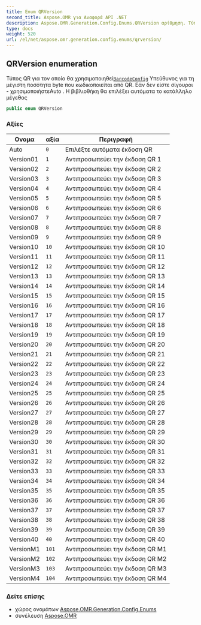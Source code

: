 ```yaml
---
title: Enum QRVersion
second_title: Aspose.OMR για Αναφορά API .NET
description: Aspose.OMR.Generation.Config.Enums.QRVersion αρίθμηση. Τύπος QR για τον οποίο θα χρησιμοποιηθείBarcodeConfig Υπεύθυνος για τη μέγιστη ποσότητα byte που κωδικοποιείται από QR. Εάν δεν είστε σίγουροι  χρησιμοποιήστεAuto . Η βιβλιοθήκη θα επιλέξει αυτόματα το κατάλληλο μέγεθος
type: docs
weight: 520
url: /el/net/aspose.omr.generation.config.enums/qrversion/
---
```

## QRVersion enumeration

Τύπος QR για τον οποίο θα χρησιμοποιηθεί[`BarcodeConfig`](../../aspose.omr.generation.config.elements/barcodeconfig/) Υπεύθυνος για τη μέγιστη ποσότητα byte που κωδικοποιείται από QR. Εάν δεν είστε σίγουροι - χρησιμοποιήστεAuto . Η βιβλιοθήκη θα επιλέξει αυτόματα το κατάλληλο μέγεθος

```csharp
public enum QRVersion
```

### Αξίες

| Ονομα | αξία | Περιγραφή |
| --- | --- | --- |
| Auto | `0` | Επιλέξτε αυτόματα έκδοση QR |
| Version01 | `1` | Αντιπροσωπεύει την έκδοση QR 1 |
| Version02 | `2` | Αντιπροσωπεύει την έκδοση QR 2 |
| Version03 | `3` | Αντιπροσωπεύει την έκδοση QR 3 |
| Version04 | `4` | Αντιπροσωπεύει την έκδοση QR 4 |
| Version05 | `5` | Αντιπροσωπεύει την έκδοση QR 5 |
| Version06 | `6` | Αντιπροσωπεύει την έκδοση QR 6 |
| Version07 | `7` | Αντιπροσωπεύει την έκδοση QR 7 |
| Version08 | `8` | Αντιπροσωπεύει την έκδοση QR 8 |
| Version09 | `9` | Αντιπροσωπεύει την έκδοση QR 9 |
| Version10 | `10` | Αντιπροσωπεύει την έκδοση QR 10 |
| Version11 | `11` | Αντιπροσωπεύει την έκδοση QR 11 |
| Version12 | `12` | Αντιπροσωπεύει την έκδοση QR 12 |
| Version13 | `13` | Αντιπροσωπεύει την έκδοση QR 13 |
| Version14 | `14` | Αντιπροσωπεύει την έκδοση QR 14 |
| Version15 | `15` | Αντιπροσωπεύει την έκδοση QR 15 |
| Version16 | `16` | Αντιπροσωπεύει την έκδοση QR 16 |
| Version17 | `17` | Αντιπροσωπεύει την έκδοση QR 17 |
| Version18 | `18` | Αντιπροσωπεύει την έκδοση QR 18 |
| Version19 | `19` | Αντιπροσωπεύει την έκδοση QR 19 |
| Version20 | `20` | Αντιπροσωπεύει την έκδοση QR 20 |
| Version21 | `21` | Αντιπροσωπεύει την έκδοση QR 21 |
| Version22 | `22` | Αντιπροσωπεύει την έκδοση QR 22 |
| Version23 | `23` | Αντιπροσωπεύει την έκδοση QR 23 |
| Version24 | `24` | Αντιπροσωπεύει την έκδοση QR 24 |
| Version25 | `25` | Αντιπροσωπεύει την έκδοση QR 25 |
| Version26 | `26` | Αντιπροσωπεύει την έκδοση QR 26 |
| Version27 | `27` | Αντιπροσωπεύει την έκδοση QR 27 |
| Version28 | `28` | Αντιπροσωπεύει την έκδοση QR 28 |
| Version29 | `29` | Αντιπροσωπεύει την έκδοση QR 29 |
| Version30 | `30` | Αντιπροσωπεύει την έκδοση QR 30 |
| Version31 | `31` | Αντιπροσωπεύει την έκδοση QR 31 |
| Version32 | `32` | Αντιπροσωπεύει την έκδοση QR 32 |
| Version33 | `33` | Αντιπροσωπεύει την έκδοση QR 33 |
| Version34 | `34` | Αντιπροσωπεύει την έκδοση QR 34 |
| Version35 | `35` | Αντιπροσωπεύει την έκδοση QR 35 |
| Version36 | `36` | Αντιπροσωπεύει την έκδοση QR 36 |
| Version37 | `37` | Αντιπροσωπεύει την έκδοση QR 37 |
| Version38 | `38` | Αντιπροσωπεύει την έκδοση QR 38 |
| Version39 | `39` | Αντιπροσωπεύει την έκδοση QR 39 |
| Version40 | `40` | Αντιπροσωπεύει την έκδοση QR 40 |
| VersionM1 | `101` | Αντιπροσωπεύει την έκδοση QR M1 |
| VersionM2 | `102` | Αντιπροσωπεύει την έκδοση QR M2 |
| VersionM3 | `103` | Αντιπροσωπεύει την έκδοση QR M3 |
| VersionM4 | `104` | Αντιπροσωπεύει την έκδοση QR M4 |

### Δείτε επίσης

* χώρος ονομάτων [Aspose.OMR.Generation.Config.Enums](../../aspose.omr.generation.config.enums/)
* συνέλευση [Aspose.OMR](../../)


